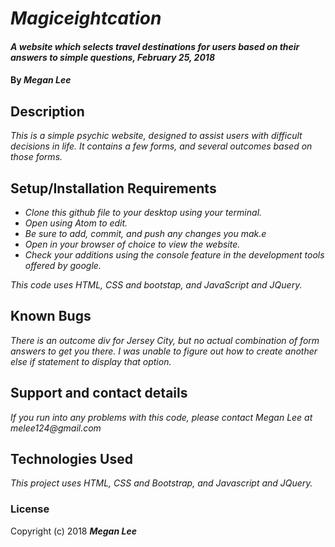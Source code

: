 # _Magiceightcation_

#### _A website which selects travel destinations for users based on their answers to simple questions, February 25, 2018_

#### By _**Megan Lee**_

## Description

_This is a simple psychic website, designed to assist users with difficult decisions in life.  It contains a few forms, and several outcomes based on those forms._

## Setup/Installation Requirements

* _Clone this github file to your desktop using your terminal._
* _Open using Atom to edit._
* _Be sure to add, commit, and push any changes you mak.e_
* _Open in your browser of choice to view the website._
* _Check your additions using the console feature in the development tools      offered by google._


_This code uses HTML, CSS and bootstap, and JavaScript and JQuery._

## Known Bugs

_There is an outcome div for Jersey City, but no actual combination of form answers to get you there.  I was unable to figure out how to create another else if statement to display that option._

## Support and contact details

_If you run into any problems with this code, please contact Megan Lee at melee124@gmail.com_

## Technologies Used

_This project uses HTML, CSS and Bootstrap, and Javascript and JQuery._

### License

Copyright (c) 2018 **_Megan Lee_**
